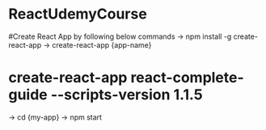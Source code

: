 # ReactUdemyCourse

#Create React App by following below commands
-> npm install -g create-react-app
-> create-react-app {app-name}
# create-react-app react-complete-guide --scripts-version 1.1.5
-> cd {my-app}
-> npm start
